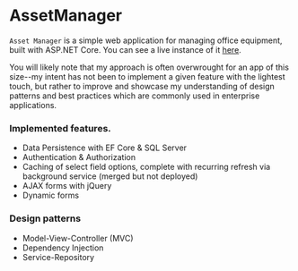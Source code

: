 # AssetManager

`Asset Manager` is a simple web application for managing office equipment, built with ASP.NET Core. You can see a live instance of it [here](https://assetmanager20221118085014.azurewebsites.net/).   
  
You will likely note that my approach is often overwrought for an app of this size--my intent has not been to implement a given feature with the lightest touch, but rather to improve and showcase my understanding of design patterns and best practices which are commonly used in enterprise applications.   
    
### Implemented features. 
<ul>
  <li>Data Persistence with EF Core & SQL Server</li>
  <li>Authentication & Authorization</li>
  <li>Caching of select field options, complete with recurring refresh via background service (merged but not deployed)</li>
  <li>AJAX forms with jQuery</li>
  <li>Dynamic forms</li>
</ul>

### Design patterns
<ul>
  <li>Model-View-Controller (MVC)</li>
  <li>Dependency Injection</li>
  <li>Service-Repository</li>
</ul>
